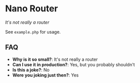 # Nano Router

*It's not really a router*

See `example.php` for usage.

## FAQ

- **Why is it so small?**: It's not really a router
- **Can I use it in production?**: Yes, but you probably shouldn't
- **Is this a joke?**: No
- **Were you joking just then?**: Yes